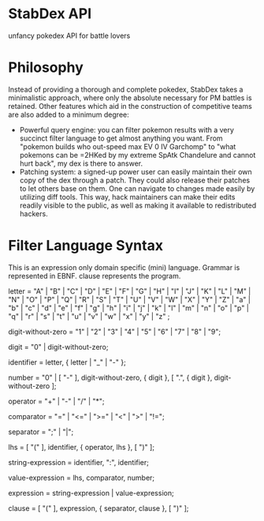 # StabDex API
unfancy pokedex API for battle lovers


# Philosophy
Instead of providing a thorough and complete pokedex, StabDex takes a minimalistic approach, where only the absolute necessary for PM battles is retained. Other features which aid in the construction of competitive teams are also added to a minimum degree:

* Powerful query engine: you can filter pokemon results with a very succinct filter language to get almost anything you want. From "pokemon builds who out-speed max EV 0 IV Garchomp" to "what pokemons can be =2HKed by my extreme SpAtk Chandelure and cannot hurt back", my dex is there to answer.
* Patching system: a signed-up power user can easily maintain their own copy of the dex through a patch. They could also release their patches to let others base on them. One can navigate to changes made easily by utilizing diff tools. This way, hack maintainers can make their edits readily visible to the public, as well as making it available to redistributed hackers.


# Filter Language Syntax
This is an expression only domain specific (mini) language. Grammar is represented in EBNF. clause represents the program.

letter = "A" | "B" | "C" | "D" | "E" | "F" | "G" | "H" | "I" | "J" | "K" | "L" | "M" | "N" | "O" | "P" | "Q" | "R" | "S" | "T" | "U" | "V" | "W" | "X" | "Y" | "Z" | "a" | "b" | "c" | "d" | "e" | "f" | "g" | "h" | "i" | "j" | "k" | "l" | "m" | "n" | "o" | "p" | "q" | "r" | "s" | "t" | "u" | "v" | "w" | "x" | "y" | "z" ;

digit-without-zero = "1" | "2" | "3" | "4" | "5" | "6" | "7" | "8" | "9";

digit = "0" | digit-without-zero;

identifier = letter, { letter | "_" | "-" };

number = "0" | [ "-" ], digit-without-zero, { digit }, [ ".", { digit }, digit-without-zero ];

operator = "+" | "-" | "/" | "*";

comparator = "=" | "<=" | ">=" | "<" | ">" | "!=";

separator = ";" | "|";

lhs = [ "(" ], identifier, { operator, lhs }, [ ")" ];

string-expression = identifier, ":", identifier;

value-expression = lhs, comparator, number;

expression = string-expression | value-expression;

clause = [ "(" ], expression, { separator, clause }, [ ")" ];